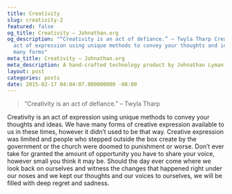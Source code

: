 ```yaml
---
title: Creativity
slug: creativity-2
featured: false
og_title: Creativity – Johnathan.org
og_description: "“Creativity is an act of defiance.” – Twyla Tharp Creativity is an
  act of expression using unique methods to convey your thoughts and ideas. We have
  many forms"
meta_title: Creativity – Johnathan.org
meta_description: A hand-crafted technology product by Johnathan Lyman
layout: post
categories: posts
date: 2015-02-17 04:04:07.000000000 -08:00
---
```


> “Creativity is an act of defiance.” – Twyla Tharp

Creativity is an act of expression using unique methods to convey your thoughts and ideas. We have many forms of creative expression available to us in these times, however it didn’t used to be that way. Creative expression was limited and people who stepped outside the box create by the government or the church were doomed to punishment or worse. Don’t ever take for granted the amount of opportunity you have to share your voice, however small you think it may be. Should the day ever come where we look back on ourselves and witness the changes that happened right under our noses and we kept our thoughts and our voices to ourselves, we will be filled with deep regret and sadness.

